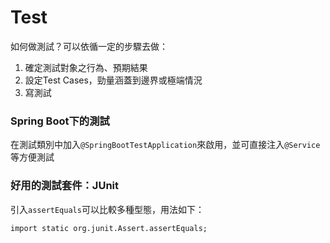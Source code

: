 # Test
如何做測試？可以依循一定的步驟去做：

1. 確定測試對象之行為、預期結果
2. 設定Test Cases，勁量涵蓋到邊界或極端情況
3. 寫測試

### Spring Boot下的測試
在測試類別中加入``@SpringBootTestApplication``來啟用，並可直接注入``@Service``等方便測試

### 好用的測試套件：JUnit
引入``assertEquals``可以比較多種型態，用法如下：

	import static org.junit.Assert.assertEquals; 